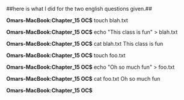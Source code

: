 ##here is what I did for the two english questions given.##

**Omars-MacBook:Chapter_15 OC$** touch blah.txt


**Omars-MacBook:Chapter_15 OC$** echo "This class is fun" > blah.txt


**Omars-MacBook:Chapter_15 OC$** cat blah.txt
This class is fun


**Omars-MacBook:Chapter_15 OC$** touch foo.txt

**Omars-MacBook:Chapter_15 OC$** echo "Oh so much fun" > foo.txt

**Omars-MacBook:Chapter_15 OC$** cat foo.txt
Oh so much fun

**Omars-MacBook:Chapter_15 OC$**
